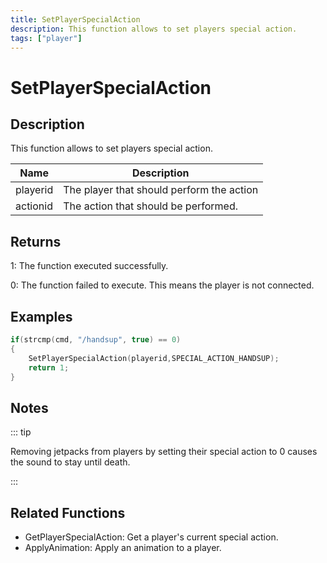 ```yaml
---
title: SetPlayerSpecialAction
description: This function allows to set players special action.
tags: ["player"]
---
```


# SetPlayerSpecialAction

<TagLinks />

## Description

This function allows to set players special action.

| Name     | Description                               |
| -------- | ----------------------------------------- |
| playerid | The player that should perform the action |
| actionid | The action that should be performed.      |

## Returns

1: The function executed successfully.

0: The function failed to execute. This means the player is not connected.

## Examples

```c
if(strcmp(cmd, "/handsup", true) == 0)
{
    SetPlayerSpecialAction(playerid,SPECIAL_ACTION_HANDSUP);
    return 1;
}
```

## Notes

::: tip

Removing jetpacks from players by setting their special action to 0 causes the sound to stay until death.

:::

## Related Functions

- GetPlayerSpecialAction: Get a player's current special action.
- ApplyAnimation: Apply an animation to a player.
